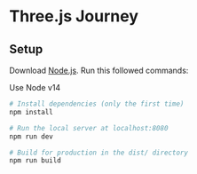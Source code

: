 # Three.js Journey

## Setup
Download [Node.js](https://nodejs.org/en/download/).
Run this followed commands:

Use Node v14

``` bash
# Install dependencies (only the first time)
npm install

# Run the local server at localhost:8080
npm run dev

# Build for production in the dist/ directory
npm run build
```
